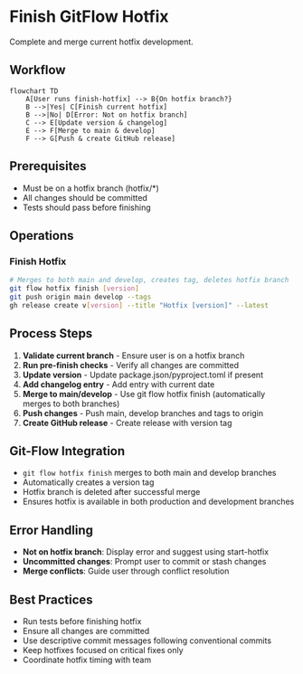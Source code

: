 # Finish GitFlow Hotfix

Complete and merge current hotfix development.

## Workflow

```mermaid
flowchart TD
    A[User runs finish-hotfix] --> B{On hotfix branch?}
    B -->|Yes| C[Finish current hotfix]
    B -->|No| D[Error: Not on hotfix branch]
    C --> E[Update version & changelog]
    E --> F[Merge to main & develop]
    F --> G[Push & create GitHub release]
```

## Prerequisites
- Must be on a hotfix branch (hotfix/*)
- All changes should be committed
- Tests should pass before finishing

## Operations

### Finish Hotfix
```bash
# Merges to both main and develop, creates tag, deletes hotfix branch
git flow hotfix finish [version]
git push origin main develop --tags
gh release create v[version] --title "Hotfix [version]" --latest
```

## Process Steps
1. **Validate current branch** - Ensure user is on a hotfix branch
2. **Run pre-finish checks** - Verify all changes are committed
3. **Update version** - Update package.json/pyproject.toml if present
4. **Add changelog entry** - Add entry with current date
5. **Merge to main/develop** - Use git flow hotfix finish (automatically merges to both branches)
6. **Push changes** - Push main, develop branches and tags to origin
7. **Create GitHub release** - Create release with version tag

## Git-Flow Integration
- `git flow hotfix finish` merges to both main and develop branches
- Automatically creates a version tag
- Hotfix branch is deleted after successful merge
- Ensures hotfix is available in both production and development branches

## Error Handling
- **Not on hotfix branch**: Display error and suggest using start-hotfix
- **Uncommitted changes**: Prompt user to commit or stash changes
- **Merge conflicts**: Guide user through conflict resolution

## Best Practices
- Run tests before finishing hotfix
- Ensure all changes are committed
- Use descriptive commit messages following conventional commits
- Keep hotfixes focused on critical fixes only
- Coordinate hotfix timing with team